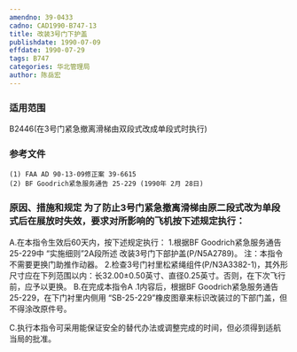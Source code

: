 ```yaml
---
amendno: 39-0433
cadno: CAD1990-B747-13
title: 改装3号门下护盖
publishdate: 1990-07-09
effdate: 1990-07-29
tags: B747
categories: 华北管理局
author: 陈岳宏
---
```


### 适用范围 
B2446(在3号门紧急撤离滑梯由双段式改成单段式时执行)

<!--more-->
### 参考文件
    (1) FAA AD 90-13-09修正案 39-6615
    (2) BF Goodrich紧急服务通告 25-229 (1990年 2月 28日) 

### 原因、措施和规定     为了防止3号门紧急撤离滑梯由原二段式改为单段式后在展放时失效，要求对所影响的飞机按下述规定执行： 
A.在本指令生效后60天内，按下述规定执行： 
 1.根据BF Goodrich紧急服务通告25-229中 “实施细则”2A段所述
改装3号门下部护盖(P/N5A2789)。      注：本指令不需要更换门助推作动器。 
     2.检查3号门衬里松紧绳组件(P/N3A3382-1)，其外形尺寸应在下列范围以内：长32.00±0.50英寸、直径0.25英寸。否则，在下次飞行前，应予以更换。 
B.在完成本指令A .1内容后，根据BF Goodrich紧急服务通告25-229，在下门衬里内侧用 “SB-25-229”橡皮图章来标识改装过的下部门盖，但不得涂改原件号。 
  
C.执行本指令可采用能保证安全的替代办法或调整完成的时间，但必须得到适航当局的批准。

